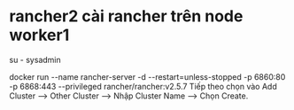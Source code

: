 # rancher2 cài rancher trên node worker1
su - sysadmin

docker run --name rancher-server -d --restart=unless-stopped -p 6860:80 -p 6868:443 --privileged rancher/rancher:v2.5.7 
Tiếp theo chọn vào Add Cluster --> Other Cluster --> Nhập Cluster Name --> Chọn Create.
